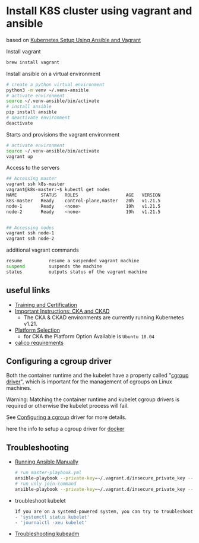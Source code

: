 # Install K8S cluster using vagrant and ansible

based on [Kubernetes Setup Using Ansible and Vagrant](https://kubernetes.io/blog/2019/03/15/kubernetes-setup-using-ansible-and-vagrant/)

Install vagrant

```bash
brew install vagrant
```

Install ansible on a virtual environment

```bash
# create a python virtual environment
python3 -m venv ~/.venv-ansible
# activate environment
source ~/.venv-ansible/bin/activate
# install ansible
pip install ansible
# deactivate environment
deactivate
```

Starts and provisions the vagrant environment

```bash
# activate environment
source ~/.venv-ansible/bin/activate
vagrant up
```

Access to the servers

```bash
## Accessing master
vagrant ssh k8s-master
vagrant@k8s-master:~$ kubectl get nodes
NAME         STATUS   ROLES                  AGE   VERSION
k8s-master   Ready    control-plane,master   20h   v1.21.5
node-1       Ready    <none>                 19h   v1.21.5
node-2       Ready    <none>                 19h   v1.21.5


## Accessing nodes
vagrant ssh node-1
vagrant ssh node-2
```

additional vagrant commands

```bash
resume          resume a suspended vagrant machine
suspend         suspends the machine
status          outputs status of the vagrant machine
```

## useful links

- [Training and Certification](https://docs.linuxfoundation.org/tc-docs/)
- [Important Instructions: CKA and CKAD](https://docs.linuxfoundation.org/tc-docs/certification/tips-cka-and-ckad)
  - The CKA & CKAD environments are currently running Kubernetes v1.21.
- [Platform Selection](https://docs.linuxfoundation.org/tc-docs/certification/lf-candidate-handbook/exam-preparation-checklist#platform-selection-1)
  - for CKA the Platform Option Available is `Ubuntu 18.04`
- [calico requirements](https://docs.projectcalico.org/archive/v3.20/getting-started/kubernetes/requirements)

## Configuring a cgroup driver

Both the container runtime and the kubelet have a property called "[cgroup driver](https://kubernetes.io/docs/setup/production-environment/container-runtimes/)", which is important for the management of cgroups on Linux machines.

Warning:
Matching the container runtime and kubelet cgroup drivers is required or otherwise the kubelet process will fail.

See [Configuring a cgroup](https://kubernetes.io/docs/tasks/administer-cluster/kubeadm/configure-cgroup-driver/) driver for more details.

here the info to setup a cgroup driver for [docker](https://kubernetes.io/docs/setup/production-environment/container-runtimes/#docker)

## Troubleshooting

- [Running Ansible Manually](https://docs.ansible.com/ansible/2.4/guide_vagrant.html#running-ansible-manually)

  ```bash
  # run master-playbook.yml
  ansible-playbook --private-key=~/.vagrant.d/insecure_private_key --extra-vars "node_ip=192.168.50.10" -u vagrant -i .vagrant/provisioners/ansible/inventory/vagrant_ansible_inventory kubernetes-setup/master-playbook.yml
  # run unly join-command
  ansible-playbook --private-key=~/.vagrant.d/insecure_private_key --extra-vars "node_ip=192.168.50.10" -u vagrant -i .vagrant/provisioners/ansible/inventory/vagrant_ansible_inventory kubernetes-setup/master-playbook.yml --tags "join-command"
  ```

- troubleshoot kubelet

  ```bash
  If you are on a systemd-powered system, you can try to troubleshoot the error with the following commands:
  - 'systemctl status kubelet'
  - 'journalctl -xeu kubelet'
  ```

- [Troubleshooting kubeadm](https://kubernetes.io/docs/setup/production-environment/tools/kubeadm/troubleshooting-kubeadm/)
